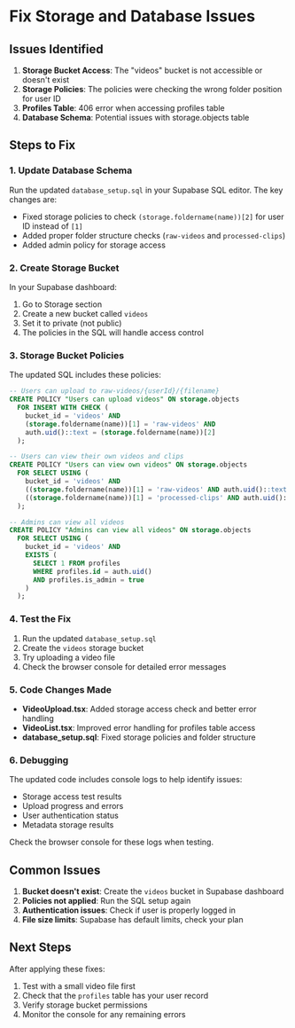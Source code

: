 # Fix Storage and Database Issues

## Issues Identified

1. **Storage Bucket Access**: The "videos" bucket is not accessible or doesn't exist
2. **Storage Policies**: The policies were checking the wrong folder position for user ID
3. **Profiles Table**: 406 error when accessing profiles table
4. **Database Schema**: Potential issues with storage.objects table

## Steps to Fix

### 1. Update Database Schema

Run the updated `database_setup.sql` in your Supabase SQL editor. The key changes are:

- Fixed storage policies to check `(storage.foldername(name))[2]` for user ID instead of `[1]`
- Added proper folder structure checks (`raw-videos` and `processed-clips`)
- Added admin policy for storage access

### 2. Create Storage Bucket

In your Supabase dashboard:

1. Go to Storage section
2. Create a new bucket called `videos`
3. Set it to private (not public)
4. The policies in the SQL will handle access control

### 3. Storage Bucket Policies

The updated SQL includes these policies:

```sql
-- Users can upload to raw-videos/{userId}/{filename}
CREATE POLICY "Users can upload videos" ON storage.objects
  FOR INSERT WITH CHECK (
    bucket_id = 'videos' AND 
    (storage.foldername(name))[1] = 'raw-videos' AND
    auth.uid()::text = (storage.foldername(name))[2]
  );

-- Users can view their own videos and clips
CREATE POLICY "Users can view own videos" ON storage.objects
  FOR SELECT USING (
    bucket_id = 'videos' AND 
    ((storage.foldername(name))[1] = 'raw-videos' AND auth.uid()::text = (storage.foldername(name))[2]) OR
    ((storage.foldername(name))[1] = 'processed-clips' AND auth.uid()::text = (storage.foldername(name))[2])
  );

-- Admins can view all videos
CREATE POLICY "Admins can view all videos" ON storage.objects
  FOR SELECT USING (
    bucket_id = 'videos' AND 
    EXISTS (
      SELECT 1 FROM profiles 
      WHERE profiles.id = auth.uid() 
      AND profiles.is_admin = true
    )
  );
```

### 4. Test the Fix

1. Run the updated `database_setup.sql`
2. Create the `videos` storage bucket
3. Try uploading a video file
4. Check the browser console for detailed error messages

### 5. Code Changes Made

- **VideoUpload.tsx**: Added storage access check and better error handling
- **VideoList.tsx**: Improved error handling for profiles table access
- **database_setup.sql**: Fixed storage policies and folder structure

### 6. Debugging

The updated code includes console logs to help identify issues:

- Storage access test results
- Upload progress and errors
- User authentication status
- Metadata storage results

Check the browser console for these logs when testing.

## Common Issues

1. **Bucket doesn't exist**: Create the `videos` bucket in Supabase dashboard
2. **Policies not applied**: Run the SQL setup again
3. **Authentication issues**: Check if user is properly logged in
4. **File size limits**: Supabase has default limits, check your plan

## Next Steps

After applying these fixes:

1. Test with a small video file first
2. Check that the `profiles` table has your user record
3. Verify storage bucket permissions
4. Monitor the console for any remaining errors 